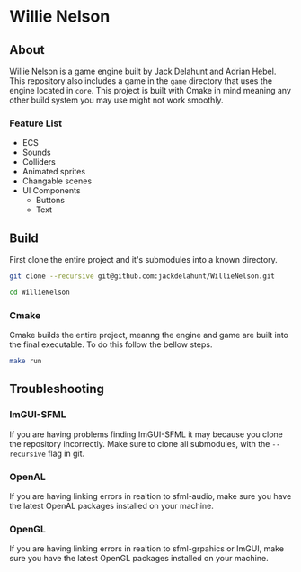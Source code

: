 # Willie Nelson
## About
Willie Nelson is a game engine built by Jack Delahunt and Adrian Hebel. This repository also includes a game in the `game` directory that uses the engine located in `core`. This project is built with Cmake in mind meaning any other build system you may use might not work smoothly.

### Feature List
- ECS
- Sounds
- Colliders
- Animated sprites
- Changable scenes
- UI Components
    - Buttons
    - Text




## Build
First clone the entire project and it's submodules into a known directory.
```bash
git clone --recursive git@github.com:jackdelahunt/WillieNelson.git
```
```bash
cd WillieNelson
```
### Cmake
Cmake builds the entire project, meanng the engine and game are built into the final executable. To do this follow the bellow steps.
```bash
make run
```

## Troubleshooting
### ImGUI-SFML
If you are having problems finding ImGUI-SFML it may because you clone the repository incorrectly. Make sure to clone all submodules, with the `--recursive` flag in git.
### OpenAL
If you are having linking errors in realtion to sfml-audio, make sure you have the latest OpenAL packages installed on your machine.
### OpenGL
If you are having linking errors in realtion to sfml-grpahics or ImGUI, make sure you have the latest OpenGL packages installed on your machine.
